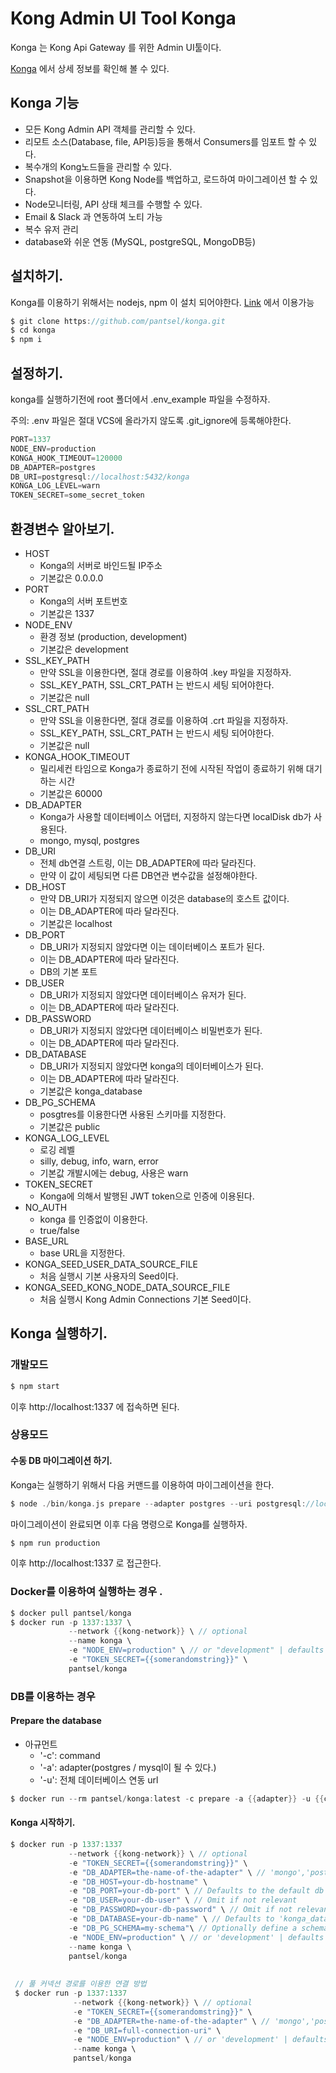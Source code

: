 # Kong Admin UI Tool Konga

Konga 는 Kong Api Gateway 를 위한 Admin UI툴이다. 

[Konga](https://github.com/pantsel/konga) 에서 상세 정보를 확인해 볼 수 있다. 

## Konga 기능 

- 모든 Kong Admin API 객체를 관리할 수 있다.
- 리모트 소스(Database, file, API등)등을 통해서 Consumers를 임포트 할 수 있다. 
- 복수개의 Kong노드들을 관리할 수 있다. 
- Snapshot을 이용하면 Kong Node를 백업하고, 로드하여 마이그레이션 할 수 있다. 
- Node모니터링, API 상태 체크를 수행할 수 있다. 
- Email & Slack 과 연동하여 노티 가능
- 복수 유저 관리
- database와 쉬운 연동 (MySQL, postgreSQL, MongoDB등)

## 설치하기. 

Konga를 이용하기 위해서는 nodejs, npm 이 설치 되어야한다. [Link](http://sailsjs.org/#/getStarted?q=what-os-do-i-need) 에서 이용가능 

```go
$ git clone https://github.com/pantsel/konga.git
$ cd konga
$ npm i
```

## 설정하기. 

konga를 실행하기전에 root 폴더에서 .env_example 파일을 수정하자. 

주의: .env 파일은 절대 VCS에 올라가지 않도록 .git_ignore에 등록해야한다. 

```go
PORT=1337
NODE_ENV=production
KONGA_HOOK_TIMEOUT=120000
DB_ADAPTER=postgres
DB_URI=postgresql://localhost:5432/konga
KONGA_LOG_LEVEL=warn
TOKEN_SECRET=some_secret_token
```

## 환경변수 알아보기. 

- HOST
  - Konga의 서버로 바인드될 IP주소
  - 기본값은 0.0.0.0
- PORT
  - Konga의 서버 포트번호
  - 기본값은 1337
- NODE_ENV
  - 환경 정보 (production, development)
  - 기본값은 development
- SSL_KEY_PATH
  - 만약 SSL을 이용한다면, 절대 경로를 이용하여 .key 파일을 지정하자.
  - SSL_KEY_PATH, SSL_CRT_PATH 는 반드시 세팅 되어야한다. 
  - 기본값은 null
- SSL_CRT_PATH
  - 만약 SSL을 이용한다면, 절대 경로를 이용하여 .crt 파일을 지정하자.
  - SSL_KEY_PATH, SSL_CRT_PATH 는 반드시 세팅 되어야한다. 
  - 기본값은 null
- KONGA_HOOK_TIMEOUT
  - 밀리세컨 타임으로 Konga가 종료하기 전에 시작된 작업이 종료하기 위해 대기하는 시간 
  - 기본값은 60000
- DB_ADAPTER
  - Konga가 사용할 데이터베이스 어댑터, 지정하지 않는다면 localDisk db가 사용된다.
  - mongo, mysql, postgres
- DB_URI
  - 전체 db연결 스트링, 이는 DB_ADAPTER에 따라 달라진다. 
  - 만약 이 값이 세팅되면 다른 DB연관 변수값을 설정해야한다. 
- DB_HOST
  - 만약 DB_URI가 지정되지 않으면 이것은 database의 호스트 값이다. 
  - 이는 DB_ADAPTER에 따라 달라진다. 
  - 기본값은 localhost
- DB_PORT
  - DB_URI가 지정되지 않았다면 이는 데이터베이스 포트가 된다. 
  - 이는 DB_ADAPTER에 따라 달라진다. 
  - DB의 기본 포트 
- DB_USER
  - DB_URI가 지정되지 않았다면 데이터베이스 유저가 된다. 
  - 이는 DB_ADAPTER에 따라 달라진다. 
- DB_PASSWORD
  - DB_URI가 지정되지 않았다면 데이터베이스 비밀번호가 된다. 
  - 이는 DB_ADAPTER에 따라 달라진다.
- DB_DATABASE
  - DB_URI가 지정되지 않았다면 konga의 데이터베이스가 된다. 
  - 이는 DB_ADAPTER에 따라 달라진다.
  - 기본값은 konga_database
- DB_PG_SCHEMA
  - posgtres를 이용한다면 사용된 스키마를 지정한다. 
  - 기본값은 public
- KONGA_LOG_LEVEL
  - 로깅 레벨
  - silly, debug, info, warn, error
  - 기본값 개발시에는 debug, 사용은 warn
- TOKEN_SECRET
  - Konga에 의해서 발행된 JWT token으로 인증에 이용된다. 
- NO_AUTH
  - konga 를 인증없이 이용한다. 
  - true/false
- BASE_URL
  - base URL을 지정한다. 
- KONGA_SEED_USER_DATA_SOURCE_FILE
  - 처음 실행시 기본 사용자의 Seed이다. 
- KONGA_SEED_KONG_NODE_DATA_SOURCE_FILE
  - 처음 실행시 Kong Admin Connections 기본 Seed이다.


## Konga 실행하기. 

### 개발모드 

```go
$ npm start
```

이후 http://localhost:1337 에 접속하면 된다. 

### 상용모드

#### 수동 DB 마이그레이션 하기. 

Konga는 실행하기 위해서 다음 커맨드를 이용하여 마이그레이션을 한다.

```go
$ node ./bin/konga.js prepare --adapter postgres --uri postgresql://localhost:5432/konga
```

마이그레이션이 완료되면 이후 다음 명령으로 Konga를 실행하자. 

```go
$ npm run production
```

이후 http://localhost:1337 로 접근한다. 

### Docker를 이용하여 실행하는 경우 . 

```go
$ docker pull pantsel/konga
$ docker run -p 1337:1337 \
             --network {{kong-network}} \ // optional
             --name konga \
             -e "NODE_ENV=production" \ // or "development" | defaults to 'development'
             -e "TOKEN_SECRET={{somerandomstring}}" \
             pantsel/konga
```

### DB를 이용하는 경우 

#### Prepare the database

- 아규먼트
  - '-c': command
  - '-a': adapter(postgres / mysql이 될 수 있다.)
  - '-u': 전체 데이터베이스 연동 url

```go
$ docker run --rm pantsel/konga:latest -c prepare -a {{adapter}} -u {{connection-uri}}
```

#### Konga 시작하기. 

```go
$ docker run -p 1337:1337 
             --network {{kong-network}} \ // optional
             -e "TOKEN_SECRET={{somerandomstring}}" \
             -e "DB_ADAPTER=the-name-of-the-adapter" \ // 'mongo','postgres','sqlserver'  or 'mysql'
             -e "DB_HOST=your-db-hostname" \
             -e "DB_PORT=your-db-port" \ // Defaults to the default db port
             -e "DB_USER=your-db-user" \ // Omit if not relevant
             -e "DB_PASSWORD=your-db-password" \ // Omit if not relevant
             -e "DB_DATABASE=your-db-name" \ // Defaults to 'konga_database'
             -e "DB_PG_SCHEMA=my-schema"\ // Optionally define a schema when integrating with prostgres
             -e "NODE_ENV=production" \ // or 'development' | defaults to 'development'
             --name konga \
             pantsel/konga
             
             
 // 풀 커넥션 경로를 이용한 연결 방법 
 $ docker run -p 1337:1337 
              --network {{kong-network}} \ // optional
              -e "TOKEN_SECRET={{somerandomstring}}" \
              -e "DB_ADAPTER=the-name-of-the-adapter" \ // 'mongo','postgres','sqlserver'  or 'mysql'
              -e "DB_URI=full-connection-uri" \
              -e "NODE_ENV=production" \ // or 'development' | defaults to 'development'
              --name konga \
              pantsel/konga
```

